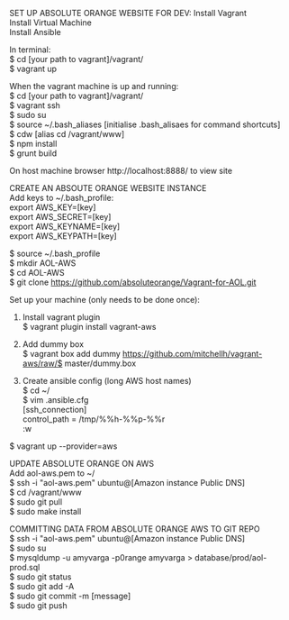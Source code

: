 SET UP ABSOLUTE ORANGE WEBSITE FOR DEV:
Install Vagrant  
Install Virtual Machine  
Install Ansible  

In terminal:  
$ cd [your path to vagrant]/vagrant/  
$ vagrant up  

When the vagrant machine is up and running:  
$ cd [your path to vagrant]/vagrant/  
$ vagrant ssh  
$ sudo su  
$ source ~/.bash_aliases [initialise .bash_alisaes for command shortcuts]  
$ cdw [alias cd /vagrant/www]  
$ npm install  
$ grunt build  

On host machine browser http://localhost:8888/ to view site

CREATE AN ABSOUTE ORANGE WEBSITE INSTANCE  
Add keys to ~/.bash_profile:  
export AWS_KEY=[key]  
export AWS_SECRET=[key]  
export AWS_KEYNAME=[key]  
export AWS_KEYPATH=[key]  

$ source ~/.bash_profile  
$ mkdir AOL-AWS  
$ cd AOL-AWS  
$ git clone https://github.com/absoluteorange/Vagrant-for-AOL.git  

Set up your machine (only needs to be done once):  
1.  Install vagrant plugin  
    $ vagrant plugin install vagrant-aws  
  
2.  Add dummy box  
    $ vagrant box add dummy https://github.com/mitchellh/vagrant-aws/raw/$ master/dummy.box  
  
3.  Create ansible config (long AWS host names)  
    $ cd ~/  
    $ vim .ansible.cfg  
      [ssh_connection]  
      control_path = /tmp/%%h-%%p-%%r  
      :w  
  
$ vagrant up --provider=aws  
  
UPDATE ABSOLUTE ORANGE ON AWS  
Add aol-aws.pem to ~/  
$ ssh -i "aol-aws.pem" ubuntu@[Amazon instance Public DNS]  
$ cd /vagrant/www  
$ sudo git pull  
$ sudo make install  
  
COMMITTING DATA FROM ABSOLUTE ORANGE AWS TO GIT REPO  
$ ssh -i "aol-aws.pem" ubuntu@[Amazon instance Public DNS]  
$ sudo su  
$ mysqldump -u amyvarga -p0range amyvarga > database/prod/aol-prod.sql   
$ sudo git status  
$ sudo git add -A  
$ sudo git commit -m [message]  
$ sudo git push  
